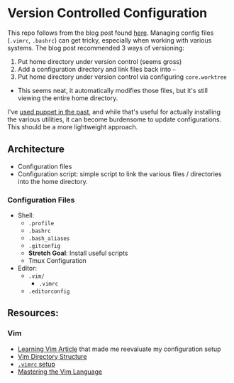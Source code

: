 # Version Controlled Configuration

This repo follows from the blog post found
[here](https://www.digitalocean.com/community/tutorials/how-to-use-git-to-manage-your-user-configuration-files-on-a-linux-vps).
Managing config files (`.vimrc`, `.bashrc`) can get tricky, especially when
working with various systems. The blog post recommended 3 ways of versioning:
1. Put home directory under version control (seems gross)
2. Add a configuration directory and link files back into `~`
3. Put home directory under version control via configuring `core.worktree`
  * This seems neat, it automatically modifies those files, but it's still
    viewing the entire home directory.

I've [used puppet in the past](https://github.com/michael-christen/dev_configuration),
and while that's useful for actually installing
the various utilities, it can become burdensome to update configurations. This
should be a more lightweight approach.

## Architecture

* Configuration files
* Configuration script: simple script to link the various files / directories
  into the home directory.

### Configuration Files

* Shell:
  * `.profile`
  * `.bashrc`
  * `.bash_aliases`
  * `.gitconfig`
  * __Stretch Goal__: Install useful scripts
  * Tmux Configuration
* Editor:
  * `.vim/`
    * `.vimrc`
  * `.editorconfig`

## Resources:

### Vim

* [Learning Vim Article](https://medium.com/@peterxjang/how-to-learn-vim-a-four-week-plan-cd8b376a9b85)
that made me reevaluate my configuration setup
* [Vim Directory Structure](http://www.panozzaj.com/blog/2011/09/09/vim-directory-structure/)
* [`.vimrc` setup](https://dougblack.io/words/a-good-vimrc.html)
* [Mastering the Vim Language](https://www.youtube.com/watch?v=wlR5gYd6um0&list=LLR8PzB32EL-ldL7Vo_xPCQg&index=1)
